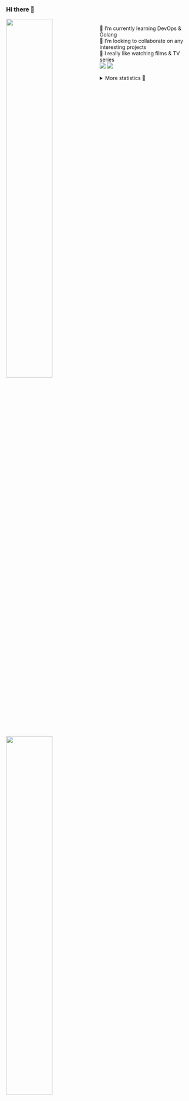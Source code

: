 ### Hi there 👋


[<img align="left" width="50%" src="https://github-readme-stats.vercel.app/api?username=rufusnufus&hide=issues&show_icons=true&count_private=true&theme=transparent&title_color=FF6F40&text_color=FBF9F8&icon_color=F48242&hide_border=true&hide_title=true#gh-dark-mode-only">](https://metrics.lecoq.io/rufusnufus#gh-dark-mode-only)
[<img align="left" width="50%" src="https://github-readme-stats.vercel.app/api?username=rufusnufus&hide=issues&show_icons=true&count_private=true&theme=transparent&title_color=FF6533&text_color=4D4644&icon_color=FF8038&hide_border=true&hide_title=true#gh-light-mode-only">](https://metrics.lecoq.io/rufusnufus#gh-light-mode-only)

<p>
  <br>
  🌱 I’m currently learning DevOps & Golang</br>
  👯 I’m looking to collaborate on any interesting projects</br>
  🎥 I really like watching films & TV series</br>
  <a href="https://linkedin.com/in/rufusnufus"><img src="https://img.shields.io/badge/linkedin-0077B5.svg?style=for-the-badge&logo=linkedin&logoColor=white"/></a>
  <a href="https://t.me/rufusnufus"><img src="https://img.shields.io/badge/-telegram-black?style=for-the-badge&color=blue&logo=telegram"/></a>
</p>

<p text-align="left">
<details>
  <summary>More statistics 👀</summary><br/>

<!--START_SECTION:waka-->
![Code Time](http://img.shields.io/badge/Code%20Time-204%20hrs%201%20min-blue)

![Profile Views](http://img.shields.io/badge/Profile%20Views-1-blue)

**I'm an Early 🐤** 

```text
🌞 Morning                4959 commits        ██████░░░░░░░░░░░░░░░░░░░   22.32 % 
🌆 Daytime                12837 commits       ██████████████░░░░░░░░░░░   57.79 % 
🌃 Evening                3765 commits        ████░░░░░░░░░░░░░░░░░░░░░   16.95 % 
🌙 Night                  654 commits         █░░░░░░░░░░░░░░░░░░░░░░░░   02.94 % 
```
📅 **I'm Most Productive on Monday** 

```text
Monday                   4638 commits        █████░░░░░░░░░░░░░░░░░░░░   20.88 % 
Tuesday                  4155 commits        █████░░░░░░░░░░░░░░░░░░░░   18.70 % 
Wednesday                4484 commits        █████░░░░░░░░░░░░░░░░░░░░   20.18 % 
Thursday                 3503 commits        ████░░░░░░░░░░░░░░░░░░░░░   15.77 % 
Friday                   4042 commits        █████░░░░░░░░░░░░░░░░░░░░   18.19 % 
Saturday                 536 commits         █░░░░░░░░░░░░░░░░░░░░░░░░   02.41 % 
Sunday                   857 commits         █░░░░░░░░░░░░░░░░░░░░░░░░   03.86 % 
```


📊 **This Week I Spent My Time On** 

```text
💬 Programming Languages: 
YAML                     8 hrs 13 mins       ██████████████░░░░░░░░░░░   55.47 % 
Other                    3 hrs 36 mins       ██████░░░░░░░░░░░░░░░░░░░   24.30 % 
HCL                      1 hr 53 mins        ███░░░░░░░░░░░░░░░░░░░░░░   12.71 % 
JavaScript               38 mins             █░░░░░░░░░░░░░░░░░░░░░░░░   04.32 % 
Terraform                22 mins             █░░░░░░░░░░░░░░░░░░░░░░░░   02.47 % 

🔥 Editors: 
VS Code                  11 hrs 14 mins      ███████████████████░░░░░░   75.74 % 
iTerm2                   3 hrs 35 mins       ██████░░░░░░░░░░░░░░░░░░░   24.26 % 
```

**I Mostly Code in Java** 

```text
Java                     37 repos            ██████░░░░░░░░░░░░░░░░░░░   23.87 % 
Python                   20 repos            ███░░░░░░░░░░░░░░░░░░░░░░   12.90 % 
Smarty                   16 repos            ███░░░░░░░░░░░░░░░░░░░░░░   10.32 % 
HTML                     5 repos             █░░░░░░░░░░░░░░░░░░░░░░░░   03.23 % 
Mustache                 3 repos             ░░░░░░░░░░░░░░░░░░░░░░░░░   01.94 % 
```




 Last Updated on 09/04/2023 01:02:18 UTC
<!--END_SECTION:waka-->

</details>
</p>

